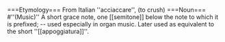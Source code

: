 ===Etymology===
From Italian ''acciaccare'', (to crush)
===Noun===
#''(Music)'' A short grace note, one [[semitone]] below the note to which it is prefixed; -- used especially in organ music. Later used as equivalent to the short ''[[appoggiatura]]''.
